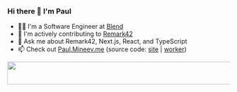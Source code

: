 ### Hi there 👋 I'm Paul

- 👨‍💻 I'm a Software Engineer at [Blend](https://blend.com)
- 🔬 I'm actively contributing to [Remark42](https://remark42.com)
- 💬 Ask me about Remark42, Next.js, React, and TypeScript
- 📫 Check out [Paul.Mineev.me](https://paul.mineev.me) (source code: [site](https://github.com/akellbl4/akellbl4/blob/main/site) | [worker](https://github.com/akellbl4/akellbl4/blob/main/worker))

<a href="https://github.com/akellbl4/spotify-badge">
<img src="https://spotify-badge.vercel.app/api/now-playing.svg" width="540" height="52">
</a>
